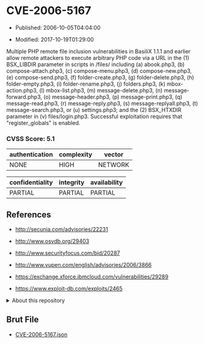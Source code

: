 # CVE-2006-5167

- Published: 2006-10-05T04:04:00

- Modified: 2017-10-19T01:29:00

Multiple PHP remote file inclusion vulnerabilities in BasiliX 1.1.1 and earlier allow remote attackers to execute arbitrary PHP code via a URL in the (1) BSX_LIBDIR parameter in scripts in /files/ including (a) abook.php3, (b) compose-attach.php3, (c) compose-menu.php3, (d) compose-new.php3, (e) compose-send.php3, (f) folder-create.php3, (g) folder-delete.php3, (h) folder-empty.php3, (i) folder-rename.php3, (j) folders.php3, (k) mbox-action.php3, (l) mbox-list.php3, (m) message-delete.php3, (n) message-forward.php3, (o) message-header.php3, (p) message-print.php3, (q) message-read.php3, (r) message-reply.php3, (s) message-replyall.php3, (t) message-search.php3, or (u) settings.php3; and the (2) BSX_HTXDIR parameter in (v) files/login.php3. Successful exploitation requires that "register_globals" is enabled.

### CVSS Score: **5.1**

| authentication | complexity | vector |
| --- | --- | --- |
| NONE | HIGH | NETWORK |

| confidentiality | integrity | availability |
| --- | --- | --- |
| PARTIAL | PARTIAL | PARTIAL |

## References

* http://secunia.com/advisories/22231

* http://www.osvdb.org/29403

* http://www.securityfocus.com/bid/20287

* http://www.vupen.com/english/advisories/2006/3866

* https://exchange.xforce.ibmcloud.com/vulnerabilities/29289

* https://www.exploit-db.com/exploits/2465

<details>
<summary>About this repository</summary> 

  This repository is part of the project [Live Hack CVE](https://github.com/Live-Hack-CVE). Main website can be found [www.live-hack.org](https://www.live-hack.org) 
  
  Made by [Sn0wAlice](https://github.com/Sn0wAlice) for the people that care about security and need to have a feed of the latest CVEs. Hope you enjoy it, don't forget to star the repo and follow me on [Twitter](https://twitter.com/Sn0wAlice) and [Github](https://github.com/Sn0wAlice). And that is my [personnal website](https://www.alice-snow.me/)

  - [Home Page](https://github.com/Live-Hack-CVE)
  - [Framework](https://github.com/Live-Hack-CVE/cve-framework)
  - [CVE database](https://github.com/Live-Hack-CVE/full_database)
  - [Changelog](https://github.com/Live-Hack-CVE/Changelog)
</details>

## Brut File

* [CVE-2006-5167.json](https://raw.githubusercontent.com/Live-Hack-CVE/full_database/main/cves/2006/CVE-2006-5167.json)

